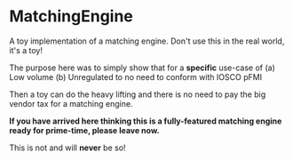 # MatchingEngine
A toy implementation of a matching engine. Don't use this in the real world, it's a toy!

The purpose here was to simply show that for a **specific** use-case of 
(a) Low volume
(b) Unregulated to no need to conform with IOSCO pFMI 

Then a toy can do the heavy lifting and there is no need to pay the big vendor tax for a matching engine.

**If you have arrived here thinking this is a fully-featured matching engine ready for prime-time, please leave now.**  

This is not and will **never** be so!


